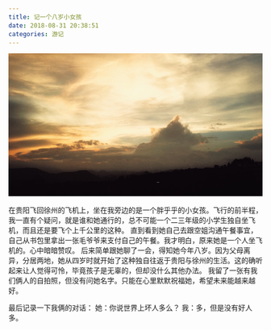 ```yaml
---
title: 记一个八岁小女孩
date: 2018-08-31 20:38:51
categories: 游记
---
```

![摄于兴义机场](/media/FullSizeRender.jpeg)

在贵阳飞回徐州的飞机上，坐在我旁边的是一个胖乎乎的小女孩。飞行的前半程，我一直有个疑问，就是谁和她通行的，总不可能一个二三年级的小学生独自坐飞机，而且还是要飞个上千公里的这种。
直到看到她自己去跟空姐沟通午餐事宜，自己从书包里拿出一张毛爷爷来支付自己的午餐。我才明白，原来她是一个人坐飞机的。心中暗暗赞叹。
后来简单跟她聊了一会，得知她今年八岁。因为父母离异，分居两地，她从四岁时就开始了这种独自往返于贵阳与徐州的生活。这的确听起来让人觉得可怜，毕竟孩子是无辜的，但却没什么其他办法。
我留了一张有我们俩人的自拍照，但没有问她名字。只能在心里默默祝福她，希望未来能越来越好。

最后记录一下我俩的对话：
她：你说世界上坏人多么？
我：多，但是没有好人多。
